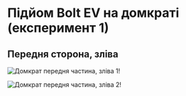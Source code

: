 # Підйом Bolt EV на домкраті (експеримент 1)

## Передня сторона, зліва

![Домкрат передня частина, зліва 1!](https://ev-edu-ua.github.io/bolt-ev/jack-front-1.jpg "Домкрат передня частина, зліва 1")

![Домкрат передня частина, зліва 2!](https://ev-edu-ua.github.io/bolt-ev/jack-front-2.jpg "Домкрат передня частина, зліва 2")
